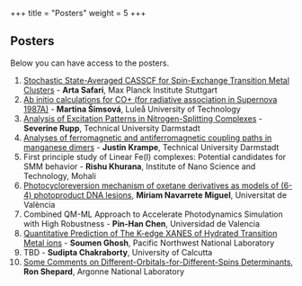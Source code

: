+++
title = "Posters"
weight = 5
+++

## Posters

Below you can have access to the posters. 

1. [Stochastic State-Averaged CASSCF for Spin-Exchange Transition Metal Clusters](poster_Safari.pdf) - **Arta Safari**, Max Planck Institute Stuttgart
2. [Ab initio calculations for CO+ (for radiative association in Supernova 1987A)](poster_Simsova.pdf) - **Martina Šimsová**, Luleå University of Technology
3. [Analysis of Excitation Patterns in Nitrogen-Splitting Complexes](poster_Rupp.pdf) - **Severine Rupp**, Technical University Darmstadt
4. [Analyses of ferromagnetic and antiferromagnetic coupling paths in manganese dimers](poster_Krampe.pdf) - **Justin Krampe**, Technical University Darmstadt
5. First principle study of Linear Fe(I) complexes: Potential candidates for SMM behavior - **Rishu Khurana**, Institute of Nano Science and Technology, Mohali
6. [Photocycloreversion mechanism of oxetane derivatives as models of (6-4) photoproduct DNA lesions](poster_Navarrete.pdf), **Miriam Navarrete Miguel**, Universitat de València
7. Combined QM-ML Approach to Accelerate Photodynamics Simulation with High Robustness - **Pin-Han Chen**, Universidad de Valencia
8. [Quantitative Prediction of The K-edge XANES of Hydrated Transition Metal ions](poster_Ghosh.pdf) - **Soumen Ghosh**, Pacific Northwest National Laboratory
9. TBD - **Sudipta Chakraborty**, University of Calcutta
10. [Some Comments on Different-Orbitals-for-Different-Spins Determinants](poster_Shepard.pdf), **Ron Shepard**, Argonne National Laboratory
